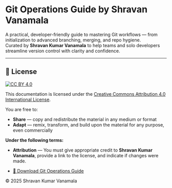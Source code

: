 # Git Operations Guide by Shravan Vanamala

A practical, developer-friendly guide to mastering Git workflows — from initialization to advanced branching, merging, and repo hygiene.  
Curated by **Shravan Kumar Vanamala** to help teams and solo developers streamline version control with clarity and confidence.

---

## 📘 License

[![CC BY 4.0](https://img.shields.io/badge/License-CC%20BY%204.0-lightgrey.svg)](https://creativecommons.org/licenses/by/4.0/)

This documentation is licensed under the [Creative Commons Attribution 4.0 International License](https://creativecommons.org/licenses/by/4.0/).

You are free to:
- **Share** — copy and redistribute the material in any medium or format  
- **Adapt** — remix, transform, and build upon the material for any purpose, even commercially  

**Under the following terms:**
- **Attribution** — You must give appropriate credit to **Shravan Kumar Vanamala**, provide a link to the license, and indicate if changes were made.

- [📘 Download Git Operations Guide](Git_Operations_Guide.pdf)

© 2025 Shravan Kumar Vanamala
